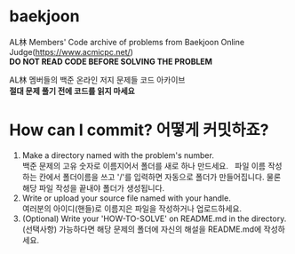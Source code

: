 # baekjoon
AL林 Members' Code archive of problems from Baekjoon Online Judge(https://www.acmicpc.net/)  
**DO NOT READ CODE BEFORE SOLVING THE PROBLEM**  
    
AL林 멤버들의 백준 온라인 저지 문제들 코드 아카이브  
**절대 문제 풀기 전에 코드를 읽지 마세요**

# How can I commit? 어떻게 커밋하죠?
1. Make a directory named with the problem's number.  
백준 문제의 고유 숫자로 이름지어서 폴더를 새로 하나 만드세요.  
파일 이름 작성하는 칸에서 폴더이름을 쓰고 '/'를 입력하면 자동으로 폴더가 만들어집니다. 물론 해당 파일 작성을 끝내야 폴더가 생성됩니다.
2. Write or upload your source file named with your handle.   
여러분의 아이디(핸들)로 이름지은 파일을 작성하거나 업로드하세요.  
3. (Optional) Write your 'HOW-TO-SOLVE' on README.md in the directory.  
(선택사항) 가능하다면 해당 문제의 폴더에 자신의 해설을 README.md에 작성하세요.
